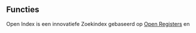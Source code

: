 ## Functies

Open Index is een innovatiefe Zoekindex gebaseerd op [Open Registers](https://openregisters.app/) en 
